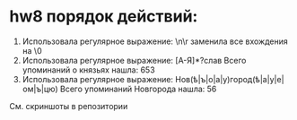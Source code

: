 # hw8 порядок действий:
1) Использовала регулярное выражение: \n\r 
заменила все вхождения на \0
2) Использовала регулярное выражение: [А-Я]*?слав 
Всего упоминаний о князьях нашла: 653
3) Использовала регулярное выражение: Нов(ѣ|ъ|о|а|у)город(ѣ|а|у|е|ом|ъ|цю) 
Всего упоминаний Новгорода нашла: 56

См. скриншоты в репозитории
